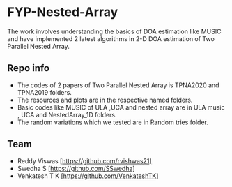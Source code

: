 # FYP-Nested-Array
The work involves understanding the basics of DOA estimation like MUSIC and have implemented 2 latest algorithms in 2-D DOA estimation of Two Parallel Nested Array.

## Repo info
* The codes of 2 papers of Two Parallel Nested Array is TPNA2020 and TPNA2019 folders.
* The resources and plots are in the respective named folders.
* Basic codes like MUSIC of ULA ,UCA and nested array are in ULA music , UCA and NestedArray_1D folders.
* The random variations which we tested are in Random tries folder.

## Team 
* Reddy Viswas [https://github.com/rvishwas21]
* Swedha S [https://github.com/SSwedha]
* Venkatesh T K [https://github.com/VenkateshTK]
